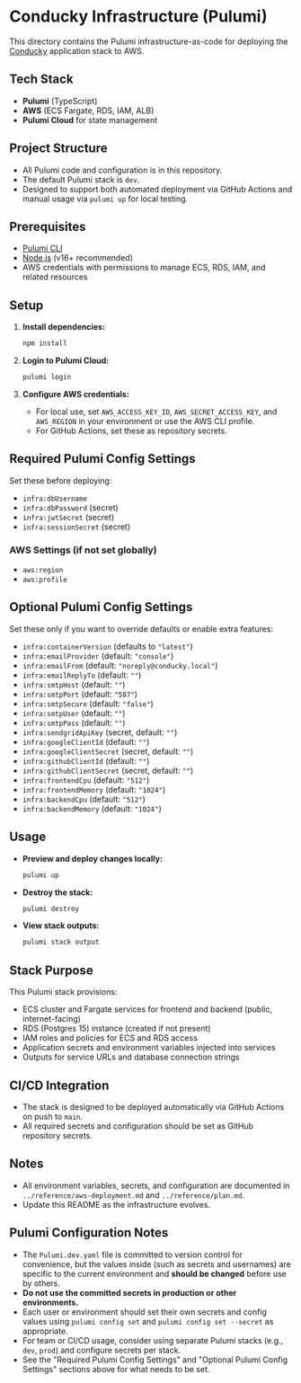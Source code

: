 # Conducky Infrastructure (Pulumi)

This directory contains the Pulumi infrastructure-as-code for deploying the [Conducky](https://github.com/mattstratton/conducky) application stack to AWS.

## Tech Stack

- **Pulumi** (TypeScript)
- **AWS** (ECS Fargate, RDS, IAM, ALB)
- **Pulumi Cloud** for state management

## Project Structure

- All Pulumi code and configuration is in this repository.
- The default Pulumi stack is `dev`.
- Designed to support both automated deployment via GitHub Actions and manual usage via `pulumi up` for local testing.

## Prerequisites

- [Pulumi CLI](https://www.pulumi.com/docs/get-started/install/)
- [Node.js](https://nodejs.org/) (v16+ recommended)
- AWS credentials with permissions to manage ECS, RDS, IAM, and related resources

## Setup

1. **Install dependencies:**

   ```sh
   npm install
   ```

2. **Login to Pulumi Cloud:**

   ```sh
   pulumi login
   ```

3. **Configure AWS credentials:**
   - For local use, set `AWS_ACCESS_KEY_ID`, `AWS_SECRET_ACCESS_KEY`, and `AWS_REGION` in your environment or use the AWS CLI profile.
   - For GitHub Actions, set these as repository secrets.

## Required Pulumi Config Settings

Set these before deploying:

- `infra:dbUsername`
- `infra:dbPassword` (secret)
- `infra:jwtSecret` (secret)
- `infra:sessionSecret` (secret)

### AWS Settings (if not set globally)

- `aws:region`
- `aws:profile`

## Optional Pulumi Config Settings

Set these only if you want to override defaults or enable extra features:

- `infra:containerVersion` (defaults to `"latest"`)
- `infra:emailProvider` (default: `"console"`)
- `infra:emailFrom` (default: `"noreply@conducky.local"`)
- `infra:emailReplyTo` (default: `""`)
- `infra:smtpHost` (default: `""`)
- `infra:smtpPort` (default: `"587"`)
- `infra:smtpSecure` (default: `"false"`)
- `infra:smtpUser` (default: `""`)
- `infra:smtpPass` (default: `""`)
- `infra:sendgridApiKey` (secret, default: `""`)
- `infra:googleClientId` (default: `""`)
- `infra:googleClientSecret` (secret, default: `""`)
- `infra:githubClientId` (default: `""`)
- `infra:githubClientSecret` (secret, default: `""`)
- `infra:frontendCpu` (default: `"512"`)
- `infra:frontendMemory` (default: `"1024"`)
- `infra:backendCpu` (default: `"512"`)
- `infra:backendMemory` (default: `"1024"`)

## Usage

- **Preview and deploy changes locally:**

  ```sh
  pulumi up
  ```

- **Destroy the stack:**

  ```sh
  pulumi destroy
  ```

- **View stack outputs:**

  ```sh
  pulumi stack output
  ```

## Stack Purpose

This Pulumi stack provisions:

- ECS cluster and Fargate services for frontend and backend (public, internet-facing)
- RDS (Postgres 15) instance (created if not present)
- IAM roles and policies for ECS and RDS access
- Application secrets and environment variables injected into services
- Outputs for service URLs and database connection strings

## CI/CD Integration

- The stack is designed to be deployed automatically via GitHub Actions on push to `main`.
- All required secrets and configuration should be set as GitHub repository secrets.

## Notes

- All environment variables, secrets, and configuration are documented in `../reference/aws-deployment.md` and `../reference/plan.md`.
- Update this README as the infrastructure evolves.

## Pulumi Configuration Notes

- The `Pulumi.dev.yaml` file is committed to version control for convenience, but the values inside (such as secrets and usernames) are specific to the current environment and **should be changed** before use by others.
- **Do not use the committed secrets in production or other environments.**
- Each user or environment should set their own secrets and config values using `pulumi config set` and `pulumi config set --secret` as appropriate.
- For team or CI/CD usage, consider using separate Pulumi stacks (e.g., `dev`, `prod`) and configure secrets per stack.
- See the "Required Pulumi Config Settings" and "Optional Pulumi Config Settings" sections above for what needs to be set.

